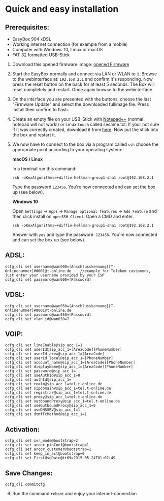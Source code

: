 # Quick and easy installation

## Prerequisites:
- EasyBox 904 xDSL
- Working internet connection (for example from a mobile)
- Computer with Windows 10, Linux or macOS
- FAT 32 formatted USB-Stick

1. Download this opened firmware image: [opened Firmware](https://github.com/majuss/easybox904/raw/master/resources/fullimage_AT904X-04.13.img)
2. Start the EasyBox normally and connect via LAN or WLAN to it. Browse to the webinterface at: `192.168.2.1` and confirm it's responding. Now press the reset button on the back for at least 5 seconds. The Box will reset completely and restart. Once again browse to the webinterface.
3. On the interface you are presented with the buttons, choose the last "Firmware Update" and select the downloaded fullimage file. Press install then confirm to flash.
4. Create an empty file on your USB-Stick with [Notepad++](https://notepad-plus-plus.org/download/v7.6.4.html) (normal notepad will not work!) or Linux `touch` called sesame.txt. If your not sure if it was correctly created, download it from [here](https://raw.githubusercontent.com/majuss/easybox904/master/resources/sesame.txt). Now put the stick into the box and restart it.
5. We now have to connect to the box via a program called `ssh` choose the appropriate point according to your operating system:

    **macOS / Linux**

    In a terminal run this command:
    ```
    ssh -oKexAlgorithms=+diffie-hellman-group1-sha1 root@192.168.2.1
    ```
    Type the password `123456`. You're now connected and can set the box up (see below).

    **Windows 10**
    
    Open `Settings` -> `Apps` -> `Manage optional features` -> `Add Feature` and then click install on `openSSH Client`. Open a CMD and enter:
    ```
    ssh -oKexAlgorithms=+diffie-hellman-group1-sha1 root@192.168.2.1
    ```
    Answer with `yes` and type the password: `123456`. You're now connected and can set the box up (see below).

## ADSL:
```
ccfg_cli set username@wan000=[Anschlusskennung][T-Onlinenummer]#0001@t-online.de    //example for Telekom customers, just enter your username provided by your ISP
ccfg_cli set password@wan000=[Password]
```
## VDSL:
```
ccfg_cli set username@wan050=[Anschlusskennung][T-Onlinenummer]#0001@t-online.de
ccfg_cli set password@wan050=[Password]
ccfg_cli set vlan_id@wan050=7
```
## VOIP:
```
ccfg_cli set lineEnable@sip_acc_1=1
ccfg_cli set userId@sip_acc_1=[AreaCode][PhoneNumber]
ccfg_cli set userId_area@sip_acc_1=[AreaCode]
ccfg_cli set userId_local@sip_acc_1=[PhoneNumber]
ccfg_cli set account_name@sip_acc_1=[AreaCode][PhoneNumber]
ccfg_cli set displayName@sip_acc_1=[AreaCode][PhoneNumber]
ccfg_cli set password@sip_acc_1=
ccfg_cli set useAuthId@sip_acc_1=0
ccfg_cli set authId@sip_acc_1=
ccfg_cli set realm@sip_acc_1=tel.t-online.de
ccfg_cli set sipdomain@sip_acc_1=tel.t-online.de
ccfg_cli set registrar@sip_acc_1=tel.t-online.de
ccfg_cli set proxy@sip_acc_1=tel.t-online.de
ccfg_cli set outboundProxy@sip_acc_1=tel.t-online.de
ccfg_cli set useOutboundProxy@sip_acc_1=0
ccfg_cli set useDNSSRV@sip_acc_1=1
ccfg_cli set dtmfTxMethod@sip_acc_1=1
```
## Activation:
```
ccfg_cli set ivr_mode@bootstrap=2
ccfg_cli set arcor_pinConf@bootstrap=1
ccfg_cli set arcor_customer@bootstrap=1
ccfg_cli set keep_in_act@bootstrap=0
ccfg_cli set FirstUseDate@tr69=2015-05-24T01:07:49
```
## Save Changes:
```
ccfg_cli commitcfg
```
6. Run the command `reboot` and enjoy your internet-connection
